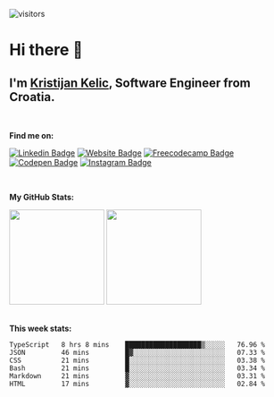 ![visitors](https://visitor-badge.glitch.me/badge?page_id=KristijanKelic)

# Hi there 👋

## I'm <a href="https://kristijankelic.vercel.app" target="_blank">Kristijan Kelic</a>, Software Engineer from Croatia.

<br/>

**Find me on:**

[![Linkedin Badge](https://img.shields.io/badge/linkedin-%230077B5.svg?style=for-the-badge&logo=linkedin&logoColor=white)](https://linkedin.com/in/kristijankelic/)
[![Website Badge](https://img.shields.io/badge/website-3d89fc?style=for-the-badge&logo=google%20chrome&logoColor=white)](https://kristijankelic.vercel.app/)
[![Freecodecamp Badge](https://img.shields.io/badge/Freecodecamp-%23123.svg?&style=for-the-badge&logo=freecodecamp&logoColor=green)](https://www.freecodecamp.org/kristijankelic/)
[![Codepen Badge](https://img.shields.io/badge/Codepen-000000?style=for-the-badge&logo=codepen&logoColor=white)](https://codepen.io/KristijanKelic/)
[![Instagram Badge](https://img.shields.io/badge/Instagram-%23E4405F.svg?style=for-the-badge&logo=Instagram&logoColor=white)](https://www.instagram.com/kristijankelic/)

<br/>

**My GitHub Stats:**

<div>
  <img height="170em" src="https://github-readme-stats.vercel.app/api?username=KristijanKelic&show_icons=true&hide_border=true&count_private=true&include_all_commits=true&theme=dark" />
  <img height="170em" src="https://github-readme-stats.vercel.app/api/top-langs/?username=KristijanKelic&show_icons=true&hide_border=true&layout=compact&theme=dark"/>
</div>

<br/>

**This week stats:**

<!--START_SECTION:waka-->

```text
TypeScript   8 hrs 8 mins    ███████████████████▒░░░░░   76.96 %
JSON         46 mins         █▓░░░░░░░░░░░░░░░░░░░░░░░   07.33 %
CSS          21 mins         █░░░░░░░░░░░░░░░░░░░░░░░░   03.38 %
Bash         21 mins         █░░░░░░░░░░░░░░░░░░░░░░░░   03.34 %
Markdown     21 mins         ▓░░░░░░░░░░░░░░░░░░░░░░░░   03.31 %
HTML         17 mins         ▓░░░░░░░░░░░░░░░░░░░░░░░░   02.84 %
```

<!--END_SECTION:waka-->
